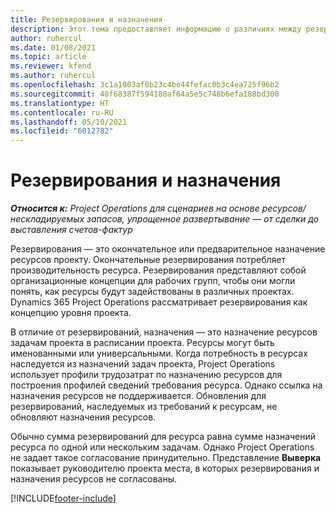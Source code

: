 ```yaml
---
title: Резервирования и назначения
description: Этот тема предоставляет информацию о различиях между резервированием ресурсов и назначением ресурсов.
author: ruhercul
ms.date: 01/08/2021
ms.topic: article
ms.reviewer: kfend
ms.author: ruhercul
ms.openlocfilehash: 3c1a1003af0b23c4be44fefac0b3c4ea725f96b2
ms.sourcegitcommit: 40f68387f594180af64a5e5c748b6efa188bd300
ms.translationtype: HT
ms.contentlocale: ru-RU
ms.lasthandoff: 05/10/2021
ms.locfileid: "6012782"
---
```

# <a name="bookings-vs-assignments"></a>Резервирования и назначения

_**Относится к:** Project Operations для сценариев на основе ресурсов/нескладируемых запасов, упрощенное развертывание — от сделки до выставления счетов-фактур_

Резервирования — это окончательное или предварительное назначение ресурсов проекту. Окончательные резервирования потребляет производительность ресурса. Резервирования представляют собой организационные концепции для рабочих групп, чтобы они могли понять, как ресурсы будут задействованы в различных проектах. Dynamics 365 Project Operations рассматривает резервирования как концепцию уровня проекта. 

В отличие от резервирований, назначения — это назначение ресурсов задачам проекта в расписании проекта. Ресурсы могут быть именованными или универсальными.  Когда потребность в ресурсах наследуется из назначений задач проекта, Project Operations использует профили трудозатрат по назначению ресурсов для построения профилей сведений требования ресурса. Однако ссылка на назначения ресурсов не поддерживается. Обновления для резервирований, наследуемых из требований к ресурсам, не обновляют назначения ресурсов.

Обычно сумма резервирований для ресурса равна сумме назначений ресурса по одной или нескольким задачам. Однако Project Operations не задает такое согласование принудительно. Представление **Выверка** показывает руководителю проекта места, в которых резервирования и назначения ресурсов не согласованы.




[!INCLUDE[footer-include](../includes/footer-banner.md)]